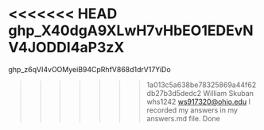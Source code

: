 <<<<<<< HEAD
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
=======
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
>>>>>>> 1a013c5a638be78325869a44f62db27b3d5dedc2
William Skuban 
whs1242
ws917320@ohio.edu
I recorded my answers in my answers.md file.
Done
